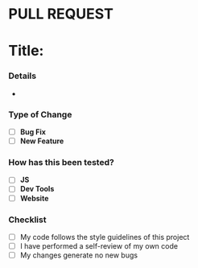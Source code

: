 <h1>PULL REQUEST</h1>

# Title: 

### Details
- 
### Type of Change

- [ ] **Bug Fix**
- [ ] **New Feature**

### How has this been tested?

- [ ] **JS**
- [ ] **Dev Tools**
- [ ] **Website**

### Checklist

- [ ] My code follows the style guidelines of this project
- [ ] I have performed a self-review of my own code
- [ ] My changes generate no new bugs
